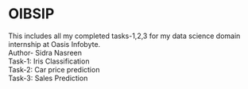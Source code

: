 # OIBSIP
This includes all my completed tasks-1,2,3 for my data science domain internship at Oasis Infobyte.
<br>
Author- Sidra Nasreen
<br>
Task-1: Iris Classification
<br>
Task-2: Car price prediction
<br>
Task-3: Sales Prediction
